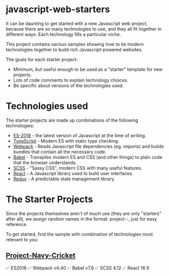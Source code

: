# javascript-web-starters

It can be daunting to get started with a new Javascript web project, because there are so many technologies to use, and they all fit together in different ways. Each technology fills a particular niche.

This project contains various samples showing how to tie modern technologies together to build rich Javascript-powered websites.

The goals for each starter project:

- Minimum, but useful enough to be used as a "starter" template for new projects.
- Lots of code comments to explain technology choices.
- Be specific about versions of the technologies used.

# Technologies used

The starter projects are made up combinations of the following technologies:

- [ES-2018](https://en.wikipedia.org/wiki/ECMAScript) - the latest version of Javascript at the time of writing.
- [TypeScript](https://www.typescriptlang.org/) - Modern ES with static type checking.
- [Webpack](https://webpack.js.org/) - Reads Javascript file dependencies (eg. imports) and builds bundles that contain all the necessary code.
- [Babel](https://babeljs.io/) - Transpiles modern ES and CSS (and other things) to plain code that the browser understands.
- [SCSS](https://sass-lang.com/) - "Sassy CSS", modern CSS with many useful features.
- [React](https://reactjs.org/) - A Javascript library used to build user interfaces.
- [Redux](https://redux.js.org/) - A predictable state management library.

# The Starter Projects

Since the projects themselves aren't of much use (they are only "starters" after all), we assign random names in the format: project-<color>-<animal>, just for easy reference. 

To get started, find the sample with combination of technologies most relevant to you:

## [Project-Navy-Cricket](project-navy-cricket)

✅ ES2018
✅ Webpack v4.40
✅ Babel v7.6
✅ SCSS 4.12
✅ React 16.9
